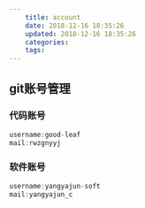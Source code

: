 ```yaml
---
    title: account
    date: 2018-12-16 18:35:26
    updated: 2018-12-16 18:35:26
    categories:
    tags:
---
```

## git账号管理
### 代码账号
```java
username:good-leaf
mail:rwzgnyyj
```
### 软件账号
```java
username:yangyajun-soft
mail:yangyajun_c
```
